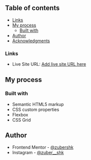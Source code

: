 
## Table of contents

  - [Links](#links)
- [My process](#my-process)
  - [Built with](#built-with)
- [Author](#author)
- [Acknowledgments](#acknowledgments)

### Links

- Live Site URL: [Add live site URL here](https://your-live-site-url.com)

## My process

### Built with

- Semantic HTML5 markup
- CSS custom properties
- Flexbox
- CSS Grid


## Author

- Frontend Mentor - [@zubershk](https://www.frontendmentor.io/profile/zubershk)
- Instagram - [@zuber__shk](https://instagram.com/zuber__shk?utm_medium=copy_link)
